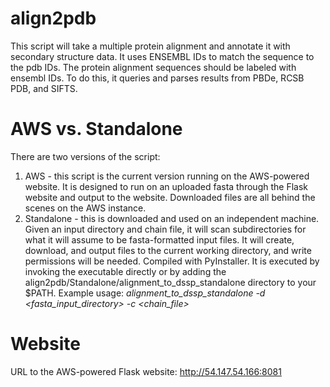 # align2pdb
This script will take a multiple protein alignment and annotate it with secondary structure data.  It uses ENSEMBL IDs to match the sequence to the pdb IDs. The protein alignment sequences should be labeled with ensembl IDs.  To do this, it queries and parses results from PBDe, RCSB PDB, and SIFTS.  

# AWS vs. Standalone
There are two versions of the script:
1. AWS - this script is the current version running on the AWS-powered website.  It is designed to run on an uploaded fasta through the Flask website and output to the website.  Downloaded files are all behind the scenes on the AWS instance.
2. Standalone - this is downloaded and used on an independent machine.  Given an input directory and chain file, it will scan subdirectories for what it will assume to be fasta-formatted input files.  It will create, download, and output files to the current working directory, and write permissions will be needed.  Compiled with PyInstaller.  It is executed by invoking the executable directly or by adding the align2pdb/Standalone/alignment_to_dssp_standalone directory to your $PATH.  Example usage: _alignment_to_dssp_standalone -d <fasta_input_directory> -c <chain_file>_

# Website
URL to the AWS-powered Flask website:
http://54.147.54.166:8081


